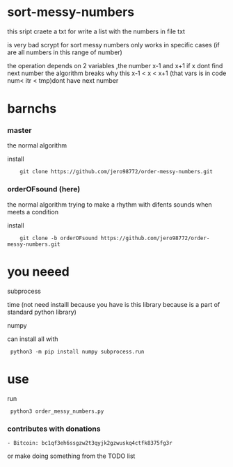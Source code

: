 # sort-messy-numbers
this sript craete a txt for write a list with the numbers in file txt

is very bad scrypt for sort messy numbers only works in specific cases (if are all numbers in this range of number) 

the operation depends on 2 variables ,the number x-1 and x+1 if x dont  find next number the algorithm breaks why this x-1 < x < x+1 (that vars is in code num< itr < tmp)dont have next number


# barnchs
### master 

the normal algorithm 

install

		git clone https://github.com/jero98772/order-messy-numbers.git


### orderOFsound (here)

the normal algorithm trying to make a rhythm with difents sounds when meets a condition

install

		git clone -b orderOFsound https://github.com/jero98772/order-messy-numbers.git
# you neeed
subprocess

time (not need installl  because you have is this library because is a part of standard python library)

numpy

can install all with 


     python3 -m pip install numpy subprocess.run

# use 

run

     python3 order_messy_numbers.py


### contributes with donations
	
	- Bitcoin: bc1qf3eh6ssgzw2t3qyjk2gzwuskq4ctfk8375fg3r

or make doing something from the TODO list



